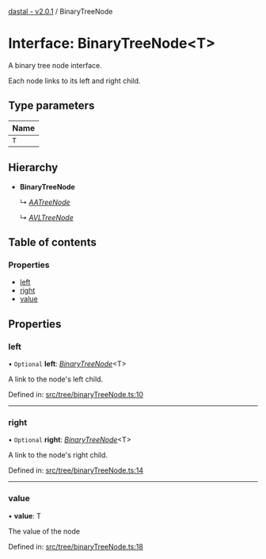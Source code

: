 [dastal - v2.0.1](../README.md) / BinaryTreeNode

# Interface: BinaryTreeNode<T\>

A binary tree node interface.

Each node links to its left and right child.

## Type parameters

| Name |
| :------ |
| `T` |

## Hierarchy

- **BinaryTreeNode**

  ↳ [*AATreeNode*](aatreenode.md)

  ↳ [*AVLTreeNode*](avltreenode.md)

## Table of contents

### Properties

- [left](binarytreenode.md#left)
- [right](binarytreenode.md#right)
- [value](binarytreenode.md#value)

## Properties

### left

• `Optional` **left**: [*BinaryTreeNode*](binarytreenode.md)<T\>

A link to the node's left child.

Defined in: [src/tree/binaryTreeNode.ts:10](https://github.com/havelessbemore/dastal/blob/8c69c82/src/tree/binaryTreeNode.ts#L10)

___

### right

• `Optional` **right**: [*BinaryTreeNode*](binarytreenode.md)<T\>

A link to the node's right child.

Defined in: [src/tree/binaryTreeNode.ts:14](https://github.com/havelessbemore/dastal/blob/8c69c82/src/tree/binaryTreeNode.ts#L14)

___

### value

• **value**: T

The value of the node

Defined in: [src/tree/binaryTreeNode.ts:18](https://github.com/havelessbemore/dastal/blob/8c69c82/src/tree/binaryTreeNode.ts#L18)
